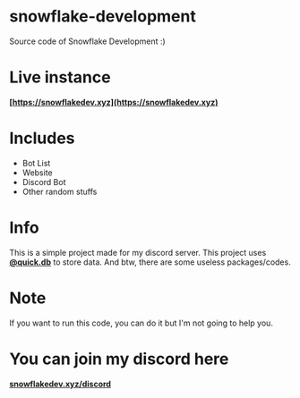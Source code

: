 # snowflake-development
Source code of Snowflake Development :)

# Live instance
**[https://snowflakedev.xyz](https://snowflakedev.xyz)**

# Includes
- Bot List
- Website
- Discord Bot
- Other random stuffs

# Info
This is a simple project made for my discord server.
This project uses **[@quick.db](https://npmjs.com/package/quick.db)** to store data.
And btw, there are some useless packages/codes.

# Note
If you want to run this code, you can do it but I'm not going to help you.

# You can join my discord here
**[snowflakedev.xyz/discord](https://snowflakedev.xyz/discord)**

